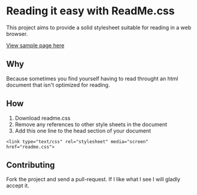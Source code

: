 # Reading it easy with ReadMe.css

This project aims to provide a solid stylesheet suitable for reading in a web browser.

[View sample page here](http://kristofferahl.github.com/ReadMe.css/samples/sample-1.html)

## Why

Because sometimes you find yourself having to read throught an html document that isn't optimized for reading.

## How

1. Download readme.css
2. Remove any references to other style sheets in the document
3. Add this one line to the head section of your document

```<link type="text/css" rel="stylesheet" media="screen" href="readme.css">```
	
## Contributing

Fork the project and send a pull-request. If I like what I see I will gladly accept it.